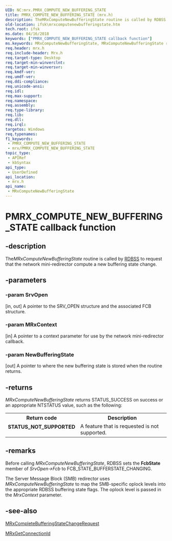 ```yaml
---
UID: NC:mrx.PMRX_COMPUTE_NEW_BUFFERING_STATE
title: PMRX_COMPUTE_NEW_BUFFERING_STATE (mrx.h)
description: TheMRxComputeNewBufferingState routine is called by RDBSS to request that the network mini-redirector compute a new buffering state change.
old-location: ifsk\mrxcomputenewbufferingstate.htm
tech.root: ifsk
ms.date: 04/16/2018
keywords: ["PMRX_COMPUTE_NEW_BUFFERING_STATE callback function"]
ms.keywords: MRxComputeNewBufferingState, MRxComputeNewBufferingState routine [Installable File System Drivers], PMRX_COMPUTE_NEW_BUFFERING_STATE, ifsk.mrxcomputenewbufferingstate, mrx/MRxComputeNewBufferingState, mrxref_294ad2d0-2454-437d-818a-6879361f97e5.xml
req.header: mrx.h
req.include-header: Mrx.h
req.target-type: Desktop
req.target-min-winverclnt: 
req.target-min-winversvr: 
req.kmdf-ver: 
req.umdf-ver: 
req.ddi-compliance: 
req.unicode-ansi: 
req.idl: 
req.max-support: 
req.namespace: 
req.assembly: 
req.type-library: 
req.lib: 
req.dll: 
req.irql: 
targetos: Windows
req.typenames: 
f1_keywords:
 - PMRX_COMPUTE_NEW_BUFFERING_STATE
 - mrx/PMRX_COMPUTE_NEW_BUFFERING_STATE
topic_type:
 - APIRef
 - kbSyntax
api_type:
 - UserDefined
api_location:
 - mrx.h
api_name:
 - MRxComputeNewBufferingState
---
```


# PMRX_COMPUTE_NEW_BUFFERING_STATE callback function


## -description

The<i>MRxComputeNewBufferingState</i> routine is called by <a href="/windows-hardware/drivers/ifs/the-rdbss-driver-and-library">RDBSS</a> to request that the network mini-redirector compute a new buffering state change.

## -parameters

### -param SrvOpen 

[in, out]
A pointer to the SRV_OPEN structure and the associated FCB structure.

### -param MRxContext 

[in]
A pointer to a context parameter for use by the network mini-redirector callback.

### -param NewBufferingState 

[out]
A pointer to where the new buffering state is stored when the routine returns.

## -returns

<i>MRxComputeNewBufferingState</i> returns STATUS_SUCCESS on success or an appropriate NTSTATUS value, such as the following: 

<table>
<tr>
<th>Return code</th>
<th>Description</th>
</tr>
<tr>
<td width="40%">
<dl>
<dt><b>STATUS_NOT_SUPPORTED</b></dt>
</dl>
</td>
<td width="60%">
A feature that is requested is not supported. 

</td>
</tr>
</table>

## -remarks

Before calling <i>MRxComputeNewBufferingState</i>, RDBSS sets the <b>FcbState</b> member of <i>SrvOpen</i><i>->Fcb</i> to FCB_STATE_BUFFERSTATE_CHANGING. 

The Server Message Block (SMB) redirector uses <i>MRxComputeNewBufferingState</i> to map the SMB-specific oplock levels into the appropriate RDBSS buffering state flags. The oplock level is passed in the <i>MrxContext</i> parameter.

## -see-also

<a href="/windows-hardware/drivers/ddi/mrx/nc-mrx-pmrx_change_buffering_state_calldown">MRxCompleteBufferingStateChangeRequest</a>



<a href="/windows-hardware/drivers/ddi/mrx/nc-mrx-pmrx_get_connection_id">MRxGetConnectionId</a>
